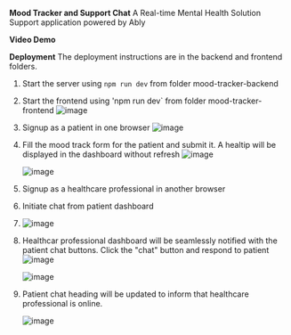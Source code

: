 **Mood Tracker and Support Chat**
A Real-time Mental Health Solution Support application powered by Ably

**Video Demo**



**Deployment**
The deployment instructions are in the backend and frontend folders.

1. Start the server using `npm run dev` from folder mood-tracker-backend
2. Start the frontend using 'npm run dev` from folder mood-tracker-frontend
   ![image](https://github.com/ssamarasam/mood-tracker-support-chat/assets/126193325/244e32c6-cc78-40d9-a99b-ae9f96349d25)

4. Signup as a patient in one browser
   ![image](https://github.com/ssamarasam/mood-tracker-support-chat/assets/126193325/78468866-65e2-4b6c-8ac1-766772b2a809)

5. Fill the mood track form for the patient and submit it. A healtip will be displayed in the dashboard without refresh
   ![image](https://github.com/ssamarasam/mood-tracker-support-chat/assets/126193325/b31efd2d-287f-4364-940c-994017732782)

   ![image](https://github.com/ssamarasam/mood-tracker-support-chat/assets/126193325/de32d06c-09e4-40e5-9142-befb19c1640a)

7. Signup as a healthcare professional in another browser
8. Initiate chat from patient dashboard
9. ![image](https://github.com/ssamarasam/mood-tracker-support-chat/assets/126193325/ef20d62f-444e-4cb2-b66d-92a3e7197568)

10. Healthcar professional dashboard will be seamlessly notified with the patient chat buttons. Click the "chat" button and respond to patient
    ![image](https://github.com/ssamarasam/mood-tracker-support-chat/assets/126193325/6fb969c8-bc7d-4837-ace5-e5bc8b5a6fd7)

    ![image](https://github.com/ssamarasam/mood-tracker-support-chat/assets/126193325/9ba9bc21-6ccb-46ed-8883-0b2b50f0a510)

12. Patient chat heading will be updated to inform that healthcare professional is online.

    ![image](https://github.com/ssamarasam/mood-tracker-support-chat/assets/126193325/f253dd25-88e8-4295-896d-dddc22862e4f)
